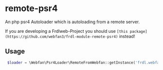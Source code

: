 # remote-psr4
An php psr4 Autoloader which is autoloading from a remote server.

If you are developing a Frdlweb-Project you should use `[this package](https://github.com/webfan3/frdl-module-remote-psr4)` instead!

## Usage
````php
 $loader = \Webfan\Psr4Loader\RemoteFromWebfan::getInstance('frdl.webfan.de', true, 'latest', true);
````
